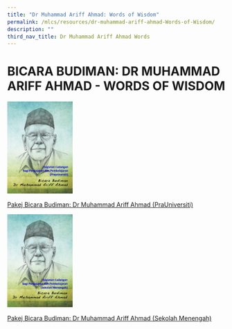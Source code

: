 ```yaml
---
title: "Dr Muhammad Ariff Ahmad: Words of Wisdom"
permalink: /mlcs/resources/dr-muhammad-ariff-ahmad-Words-of-Wisdom/
description: ""
third_nav_title: Dr Muhammad Ariff Ahmad Words
---
```

BICARA BUDIMAN: DR MUHAMMAD ARIFF AHMAD - WORDS OF WISDOM
=========================================================
<!--Comment: Photo link to another page or pdf---> 
<p><a href="/files/pakej-bicara-budiman-dr-muhmmad-ariff-ahmad-(prauniversiti).pdf">			
		<!--Comment: Image size, image location at gallery---> <img src="/images/001%20-%20pra%20u%20-%20bicara%20budiman%20-%20dr%20md%20arif%20ahmad.jpg" style="width:30%"></a>
			
[Pakej Bicara Budiman: Dr Muhammad Ariff Ahmad (PraUniversiti)](/files/pakej-bicara-budiman-dr-muhmmad-ariff-ahmad-(prauniversiti).pdf)
	
<!--Comment: Photo link to another page or pdf---> 
<a href="/files/sekolah-menengah.pdf">			
		<!--Comment: Image size, image location at gallery--->
	<img src="/images/001%20-%20sec%20-%20bicara%20budiman%20-%20dr%20md%20arif%20ahmad.jpg" style="width:30%"></a>

<!--Comment: Text and link to another page or pdf--> 
[Pakej Bicara Budiman: Dr Muhammad Ariff Ahmad (Sekolah Menengah)](/files/sekolah-menengah.pdf)</p>